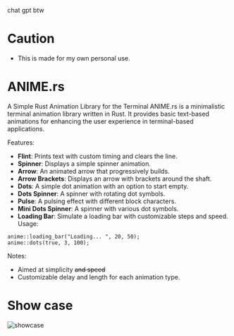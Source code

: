 chat gpt btw
# Caution
- This is made for my own personal use.
# ANIME.rs
A Simple Rust Animation Library for the Terminal
ANIME.rs is a minimalistic terminal animation library written in Rust. It provides basic text-based animations for enhancing the user experience in terminal-based applications.

Features:
- **Flint**: Prints text with custom timing and clears the line.
- **Spinner**: Displays a simple spinner animation.
- **Arrow**: An animated arrow that progressively builds.
- **Arrow Brackets**: Displays an arrow with brackets around the shaft.
- **Dots**: A simple dot animation with an option to start empty.
- **Dots Spinner**: A spinner with rotating dot symbols.
- **Pulse**: A pulsing effect with different block characters.
- **Mini Dots Spinner**: A spinner with various dot symbols.
- **Loading Bar**: Simulate a loading bar with customizable steps and speed.
Usage:
```
anime::loading_bar("Loading... ", 20, 50);
anime::dots(true, 3, 100);
```
Notes:
- Aimed at simplicity ~~and speed~~
- Customizable delay and length for each animation type.
# Show case
![showcase](https://github.com/user-attachments/assets/c7b2233f-1ad3-470e-8081-82ed7677cb6f)
